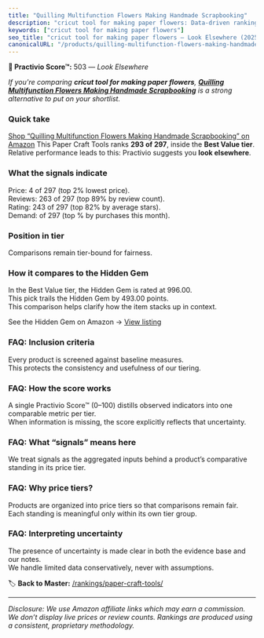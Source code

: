 ```yaml
---
title: "Quilling Multifunction Flowers Making Handmade Scrapbooking"
description: "cricut tool for making paper flowers: Data-driven ranking using the Practivio Score™. Positioned by quality, value, demand, findability, momentum."
keywords: ["cricut tool for making paper flowers"]
seo_title: "cricut tool for making paper flowers — Look Elsewhere (2025)"
canonicalURL: "/products/quilling-multifunction-flowers-making-handmade-scrapbooking-B0CZLN8QNQ/"
---
```


**🚫 Practivio Score™:** 503 — _Look Elsewhere_


*If you're comparing **cricut tool for making paper flowers**, **[Quilling Multifunction Flowers Making Handmade Scrapbooking](https://www.amazon.com/dp/B0CZLN8QNQ?tag=practivio-20)** is a strong alternative to put on your shortlist.*
### Quick take
[Shop “Quilling Multifunction Flowers Making Handmade Scrapbooking” on Amazon](https://www.amazon.com/dp/B0CZLN8QNQ?tag=practivio-20)
This Paper Craft Tools ranks **293 of 297**, inside the **Best Value tier**.  
Relative performance leads to this: Practivio suggests you **look elsewhere**.

### What the signals indicate
Price: 4 of 297 (top 2% lowest price).  
Reviews: 263 of 297 (top 89% by review count).  
Rating: 243 of 297 (top 82% by average stars).  
Demand:  of 297 (top % by purchases this month).

### Position in tier
Comparisons remain tier-bound for fairness.

### How it compares to the Hidden Gem
In the Best Value tier, the Hidden Gem is rated at 996.00.  
This pick trails the Hidden Gem by 493.00 points.  
This comparison helps clarify how the item stacks up in context.  

See the Hidden Gem on Amazon → [View listing](https://www.amazon.com/dp/B002YIP97K?tag=practivio-20)

### FAQ: Inclusion criteria
Every product is screened against baseline measures.  
This protects the consistency and usefulness of our tiering.

### FAQ: How the score works
A single Practivio Score™ (0–100) distills observed indicators into one comparable metric per tier.  
When information is missing, the score explicitly reflects that uncertainty.

### FAQ: What “signals” means here
We treat signals as the aggregated inputs behind a product’s comparative standing in its price tier.

### FAQ: Why price tiers?
Products are organized into price tiers so that comparisons remain fair.  
Each standing is meaningful only within its own tier group.

### FAQ: Interpreting uncertainty
The presence of uncertainty is made clear in both the evidence base and our notes.  
We handle limited data conservatively, never with assumptions.


🏷️ **Back to Master:** [/rankings/paper-craft-tools/](/rankings/paper-craft-tools/)

---
_Disclosure: We use Amazon affiliate links which may earn a commission. We don’t display live prices or review counts. Rankings are produced using a consistent, proprietary methodology._
